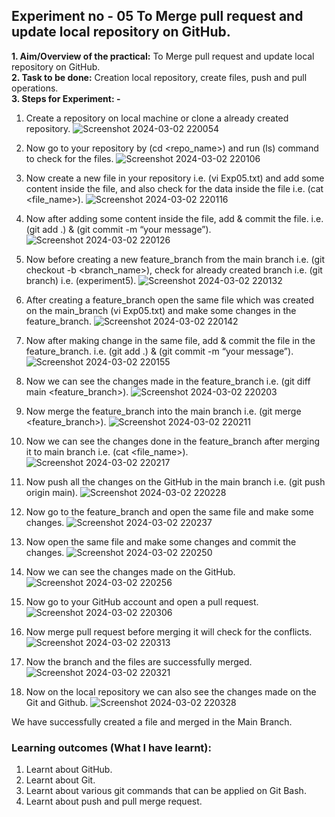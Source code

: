 ## Experiment no - 05 To Merge pull request and update local repository on GitHub.
**1. Aim/Overview of the practical:** To Merge pull request and update local repository on GitHub.  
**2. Task to be done:** Creation local repository, create files, push and pull operations.  
**3. Steps for Experiment: -**  
1) Create a repository on local machine or clone a already created repository.  ![Screenshot 2024-03-02 220054](https://github.com/adarshkrsingh07/Pract_Sem04/assets/123314058/814e3d55-f5b5-4052-87cc-249705923714)

2) Now go to your repository by (cd <repo_name>) and run (ls) command to check for the files.  ![Screenshot 2024-03-02 220106](https://github.com/adarshkrsingh07/Pract_Sem04/assets/123314058/0a9dbb26-cf85-407d-b1f0-a3e85724d64e)

3) Now create a new file in your repository i.e. (vi Exp05.txt) and add some content inside the file, and also check for the data inside the file i.e. (cat <file_name>).  ![Screenshot 2024-03-02 220116](https://github.com/adarshkrsingh07/Pract_Sem04/assets/123314058/e0a09509-138a-4830-b734-c13a6b0865c9)

4) Now after adding some content inside the file, add & commit the file. i.e. (git add .) & (git commit -m “your message”).  ![Screenshot 2024-03-02 220126](https://github.com/adarshkrsingh07/Pract_Sem04/assets/123314058/a524a86c-a7aa-46de-b813-eebf520595ca)

05) Now before creating a new feature_branch from the main branch i.e. (git checkout -b <branch_name>), check for already created branch i.e. (git branch) i.e. (experiment5).  ![Screenshot 2024-03-02 220132](https://github.com/adarshkrsingh07/Pract_Sem04/assets/123314058/949ba246-a815-47e4-af37-73175238911f)

06) After creating a feature_branch open the same file which was created on the main_branch (vi Exp05.txt) and make some changes in the feature_branch.  ![Screenshot 2024-03-02 220142](https://github.com/adarshkrsingh07/Pract_Sem04/assets/123314058/85c92cfc-ff19-4972-a313-f54ab76cf065)

07) Now after making change in the same file, add & commit the file in the feature_branch. i.e. (git add .) & (git commit -m “your message”).  
![Screenshot 2024-03-02 220155](https://github.com/adarshkrsingh07/Pract_Sem04/assets/123314058/0c01fa1c-8dc7-4bf9-8e0c-230763c996fc)  

08) Now we can see the changes made in the feature_branch i.e. (git diff main <feature_branch>).  ![Screenshot 2024-03-02 220203](https://github.com/adarshkrsingh07/Pract_Sem04/assets/123314058/39e3c669-0621-484f-b85e-2e1c85d96033)

09) Now merge the feature_branch into the main branch i.e. (git merge <feature_branch>).  ![Screenshot 2024-03-02 220211](https://github.com/adarshkrsingh07/Pract_Sem04/assets/123314058/4064e3d2-d5a0-4b50-a756-d647bc14eccf)

10) Now we can see the changes done in the feature_branch after merging it to main branch i.e. (cat <file_name>).  ![Screenshot 2024-03-02 220217](https://github.com/adarshkrsingh07/Pract_Sem04/assets/123314058/64ff99f6-ea1d-4389-bbb8-7884e29b4e58)

11) Now push all the changes on the GitHub in the main branch i.e. (git push origin main).  ![Screenshot 2024-03-02 220228](https://github.com/adarshkrsingh07/Pract_Sem04/assets/123314058/ffc35e2a-94ce-4ae6-ac76-f13dfd2be2bf)

12) Now go to the feature_branch and open the same file and make some changes.  ![Screenshot 2024-03-02 220237](https://github.com/adarshkrsingh07/Pract_Sem04/assets/123314058/ed6b4d15-d1cb-4724-9e76-897ca17ae2b4)

13) Now open the same file and make some changes and commit the changes.  ![Screenshot 2024-03-02 220250](https://github.com/adarshkrsingh07/Pract_Sem04/assets/123314058/45a4475a-9fd7-46ee-bc1e-ebda0e055b4f)

14) Now we can see the changes made on the GitHub.  ![Screenshot 2024-03-02 220256](https://github.com/adarshkrsingh07/Pract_Sem04/assets/123314058/7989653a-7349-422f-824a-a5004c7d5192)

12) Now go to your GitHub account and open a pull request.   ![Screenshot 2024-03-02 220306](https://github.com/adarshkrsingh07/Pract_Sem04/assets/123314058/2c125056-da11-430d-a197-61681ba162b2)

13) Now merge pull request before merging it will check for the conflicts.  ![Screenshot 2024-03-02 220313](https://github.com/adarshkrsingh07/Pract_Sem04/assets/123314058/29a429b6-0511-4a37-9109-8028b672580b)

14) Now the branch and the files are successfully merged.  ![Screenshot 2024-03-02 220321](https://github.com/adarshkrsingh07/Pract_Sem04/assets/123314058/8cb05a58-8c1b-4bc8-977a-83d2a25349e5)

15) Now on the local repository we can also see the changes made on the Git and Github.  ![Screenshot 2024-03-02 220328](https://github.com/adarshkrsingh07/Pract_Sem04/assets/123314058/b0aea73d-0cd9-4fb9-8362-06dd0cffdebc)

We have successfully created a file and merged in the Main Branch.  
### **Learning outcomes (What I have learnt):**
1. Learnt about GitHub.
2. Learnt about Git.
3. Learnt about various git commands that can be applied on Git Bash.
4. Learnt about push and pull merge request.
